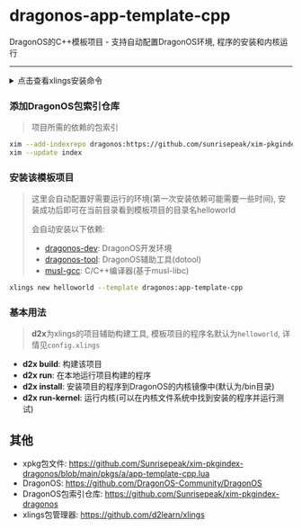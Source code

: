 # dragonos-app-template-cpp

DragonOS的C++模板项目 - 支持自动配置DragonOS环境, 程序的安装和内核运行

---

<details>
  <summary>点击查看xlings安装命令</summary>

---

#### Linux

```bash
curl -fsSL https://d2learn.org/xlings-install.sh | bash
```

#### Windows - PowerShell

```bash
Invoke-Expression (Invoke-Webrequest 'https://d2learn.org/xlings-install.ps1.txt' -UseBasicParsing).Content
```

> 注: xlings具备多版本共存的包管理功能 -> [详情](https://d2learn.org/xlings)

---

</details>

### 添加DragonOS包索引仓库

> 项目所需的依赖的包索引

```bash
xim --add-indexrepo dragonos:https://github.com/sunrisepeak/xim-pkgindex-dragonos.git
xim --update index
```

### 安装该模板项目

> 这里会自动配置好需要运行的环境(第一次安装依赖可能需要一些时间), 安装成功后即可在当前目录看到模板项目的目录名helloworld
>
> 会自动安装以下依赖:
>
> - [dragonos-dev](https://github.com/Sunrisepeak/xim-pkgindex-dragonos/blob/main/pkgs/d/dragonos-dev.lua): DragonOS开发环境
> - [dragonos-tool](https://github.com/Sunrisepeak/xim-pkgindex-dragonos/blob/main/pkgs/d/dragonos-tool.lua): DragonOS辅助工具(dotool)
> - [musl-gcc](https://github.com/d2learn/xim-pkgindex/blob/main/pkgs/m/musl-gcc.lua): C/C++编译器(基于musl-libc)
>

```bash
xlings new helloworld --template dragonos:app-template-cpp
```

### 基本用法

> **d2x**为xlings的项目辅助构建工具, 模板项目的程序名默认为`helloworld`, 详情见`config.xlings`

- **d2x build**: 构建该项目
- **d2x run**: 在本地运行项目构建的程序
- **d2x install**: 安装项目的程序到DragonOS的内核镜像中(默认为/bin目录)
- **d2x run-kernel**: 运行内核(可以在内核文件系统中找到安装的程序并运行测试)

## 其他

- xpkg包文件: https://github.com/Sunrisepeak/xim-pkgindex-dragonos/blob/main/pkgs/a/app-template-cpp.lua
- DragonOS: https://github.com/DragonOS-Community/DragonOS
- DragonOS包索引仓库: https://github.com/Sunrisepeak/xim-pkgindex-dragonos
- xlings包管理器: https://github.com/d2learn/xlings